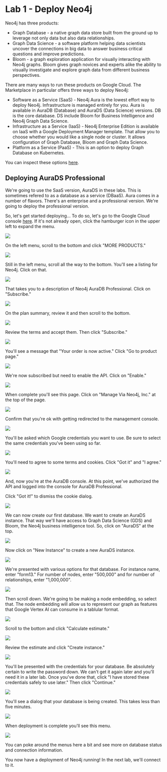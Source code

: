# Lab 1 - Deploy Neo4j

Neo4j has three products:
* Graph Database - a native graph data store built from the ground up to leverage not only data but also data relationships.
* Graph Data Science - a software platform helping data scientists uncover the connections in big data to answer business critical questions and improve predictions.
* Bloom - a graph exploration application for visually interacting with Neo4j graphs. Bloom gives graph novices and experts alike the ability to visually investigate and explore graph data from different business perspectives.

There are many ways to run these products on Google Cloud.  The Marketplace in particular offers three ways to deploy Neo4j:

* Software as a Service (SaaS) - Neo4j Aura is the lowest effort way to deploy Neo4j.  Infrastructure is managed entirely for you.  Aura is available in AuraDB (Database) and AuraDS (Data Science) versions.  DB is the core database.  DS include Bloom for Business Intelligence and Neo4j Graph Data Science.
* Infrastructure as a Service (IaaS) - Neo4j Enterprise Edition is available on IaaS with a Google Deployment Manager template.  That allow you to choose whether you would like a single node or cluster.  It allows configuration of Graph Database, Bloom and Graph Data Science.
* Platform as a Service (PaaS) - This is an option to deploy Graph Database on Kubernetes.

You can inspect these options [here](https://console.cloud.google.com/marketplace/browse?q=neo4j).

## Deploying AuraDS Professional
We're going to use the SaaS version, AuraDS in these labs.  This is sometimes refered to as a database as a service (DBaaS).  Aura comes in a number of flavors.  There's an enterprise and a professional version.  We're going to deploy the professional version.  

So, let's get started deploying...  To do so, let's go to the Google Cloud console [here](https://console.cloud.google.com/).  If it's not already open, click the hamburger icon in the upper left to expand the menu.

![](images/01-console.png)

On the left menu, scroll to the bottom and click "MORE PRODUCTS."

![](images/02-console.png)

Still in the left menu, scroll all the way to the bottom.  You'll see a listing for Neo4j.  Click on that.

![](images/03-console.png)

That takes you to a description of Neo4j AuraDB Professional.  Click on "Subscribe."

![](images/04-listing.png)

On the plan summary, review it and then scroll to the bottom.

![](images/05-plan.png)

Review the terms and accept them.  Then click "Subscribe."

![](images/06-plan.png)

You'll see a message that "Your order is now active."  Click "Go to product page."

![](images/07-plan.png)

We're now subscribed but need to enable the API.  Click on "Enable."

![](images/08-listing.png)

When complete you'll see this page.  Click on "Manage Via Neo4j, Inc." at the top of the page.

![](images/09-enabled.png)

Confirm that you're ok with getting redirected to the management console.

![](images/10-redirect.png)

You'll be asked which Google credentials you want to use.  Be sure to select the same credentials you've been using so far.

![](images/11-auth.png)

You'll need to agree to some terms and cookies.  Click "Got it" and "I agree."

![](images/12-terms.png)

And, now you're at the AuraDB console.  At this point, we've authorized the API and logged into the console for AuraDB Professional.  

Click "Got it!" to dismiss the cookie dialog.

![](images/13-aura.png)

We can now create our first database.  We want to create an AuraDS instance.  That way we'll have access to Graph Data Science (GDS) and Bloom, the Neo4j business intelligence tool.  So, click on "AuraDS" at the top.

![](images/14-aura.png)

Now click on "New Instance" to create a new AuraDS instance.

![](images/15-aura.png)

We're presented with various options for that database.  For instance name, enter "form13."  For number of nodes, enter "500,000" and for number of relationships, enter "1,000,000".

![](images/16-aurads.png)

Then scroll down.  We're going to be making a node embedding, so select that.  The node embedding will allow us to represent our graph as features that Google Vertex AI can consume in a tablular format.

![](images/17-aurads.png)

Scroll to the bottom and click "Calculate estimate."

![](images/18-estimate.png)

Review the estimate and click "Create instance."

![](images/19-estimate.png)

You'll be presented with the credentials for your database.  Be absolutely certain to write the password down.  We can't get it again later and you'll need it in a later lab.  Once you've done that, click "I have stored these credentials safely to use later." Then click "Continue."

![](images/20-creds.png)

You'll see a dialog that your database is being created.  This takes less than five minutes.

![](images/21-deploying.png)

When deployment is complete you'll see this menu.

![](images/22-deployed.png)

You can poke around the menus here a bit and see more on database status and connection information.

You now have a deployment of Neo4j running!  In the next lab, we'll connect to it.
